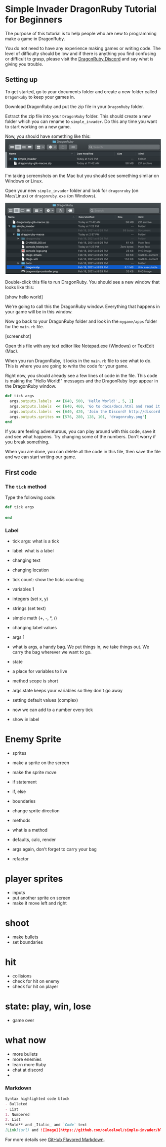 # Simple Invader DragonRuby Tutorial for Beginners

The purpose of this tutorial is to help people who are new to programming make a game in DragonRuby.

You do not need to have any experience making games or writing code. The level of difficulty should be low and if there is anything you find confusing or difficult to grasp, please visit the [DragonRuby Discord](http://discord.dragonruby.com) and say what is giving you trouble.

## Setting up
To get started, go to your documents folder and create a new folder called `DragonRuby` to keep your games in.

Download DragonRuby and put the zip file in your `DragonRuby` folder. 

Extract the zip file into your `DragonRuby` folder. This should create a new folder which you can rename to `simple_invader`. Do this any time you want to start working on a new game.

Now, you should have something like this:
![Image](images/install.png) 

I'm taking screenshots on the Mac but you should see something similar on Windows or Linux.

Open your new `simple_invader` folder and look for `dragonruby` (on Mac/Linux) or `dragonruby.exe` (on Windows).

![Image](images/executable.png) 

Double-click this file to run DragonRuby. You should see a new window that looks like this:

[show hello world]

We're going to call this the DragonRuby window. Everything that happens in your game will be in this window.

Now go back to your DragonRuby folder and look in the `mygame/apps` folder for the `main.rb` file. 

[screenshot]

Open this file with any text editor like Notepad.exe (Windows) or TextEdit (Mac).

When you run DragonRuby, it looks in the `main.rb` file to see what to do. This is where you are going to write the code for your game.

Right now, you should already see a few lines of code in the file. This code is making the "Hello World!" messages and the DragonRuby logo appear in the DragonRuby window.

```ruby
def tick args
  args.outputs.labels  << [640, 500, 'Hello World!', 5, 1]
  args.outputs.labels  << [640, 460, 'Go to docs/docs.html and read it!', 5, 1]
  args.outputs.labels  << [640, 420, 'Join the Discord! http://discord.dragonruby.org', 5, 1]
  args.outputs.sprites << [576, 280, 128, 101, 'dragonruby.png']
end
```

If you are feeling adventurous, you can play around with this code, save it and see what happens. Try changing some of the numbers. Don't worry if you break something. 

When you are done, you can delete all the code in this file, then save the file and we can start writing our game.

## First code

### The `tick` method

Type the following code:

```ruby
def tick args

end
```

### Label
- tick args: what is a tick
- label: what is a label
- changing text
- changing location
- tick count: show the ticks counting

- variables 1
- integers (set x, y)
- strings (set text)
- simple math (+, -, *, /)
- changing label values

- args 1
- what is args, a handy bag. We put things in, we take things out. We carry the bag wherever we want to go.

- state
- a place for variables to live
- method scope is short
- args.state keeps your variables so they don't go away
- setting default values (complex)
- now we can add to a number every tick
- show in label

# Enemy Sprite

- sprites
- make a sprite on the screen
- make the sprite move

- if statement
- if, else
- boundaries
- change sprite direction

- methods
- what is a method
- defaults, calc, render
- args again, don't forget to carry your bag
- refactor

# player sprites

- inputs
- put another sprite on screen
- make it move left and right

# shoot

- make bullets
- set boundaries

# hit

- collisions
- check for hit on enemy
- check for hit on player

# state: play, win, lose
- game over

# what now
- more bullets
- more enemies
- learn more Ruby
- chat at discord
- 


















### Markdown



```markdown
Syntax highlighted code block
- Bulleted
- List
1. Numbered
2. List
**Bold** and _Italic_ and `Code` text
[Link](url) and ![Image](https://github.com/oeloeloel/simple-invader/blob/main/docs/images/install.png?raw=true)
```
For more details see [GitHub Flavored Markdown](https://guides.github.com/features/mastering-markdown/).



